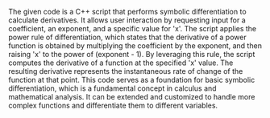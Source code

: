 The given code is a C++ script that performs symbolic differentiation to calculate derivatives. It allows user interaction by requesting input for a coefficient, an exponent, and a specific value for 'x'. The script applies the power rule of differentiation, which states that the derivative of a power function is obtained by multiplying the coefficient by the exponent, and then raising 'x' to the power of 
(exponent - 1). By leveraging this rule, the script computes the derivative of a function at the specified 'x' value. The resulting derivative represents the instantaneous rate of change of the function at that point. This code serves as a foundation for basic symbolic differentiation, which is a fundamental concept in calculus and mathematical analysis. It can be extended and customized to handle more complex functions and differentiate them to different variables.

